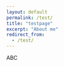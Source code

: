 ```yaml
---
layout: default
permalink: /test/
title: "testpage"
excerpt: "About me"
redirect_from: 
  - /test/
---
```


ABC
